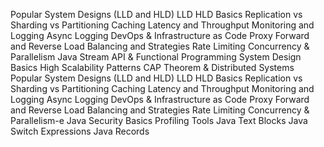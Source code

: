 Popular System Designs (LLD and HLD)
LLD HLD Basics
Replication vs Sharding vs Partitioning
Caching
Latency and Throughput
Monitoring and Logging
Async Logging
DevOps & Infrastructure as Code
Proxy Forward and Reverse
Load Balancing and Strategies
Rate Limiting
Concurrency & Parallelism
Java Stream API & Functional Programming
System Design Basics
High Scalability Patterns
CAP Theorem & Distributed Systems
Popular System Designs (LLD and HLD)
LLD HLD Basics
Replication vs Sharding vs Partitioning
Caching
Latency and Throughput
Monitoring and Logging
Async Logging
DevOps & Infrastructure as Code
Proxy Forward and Reverse
Load Balancing and Strategies
Rate Limiting
Concurrency & Parallelism-e 
Java Security Basics
Profiling Tools
Java Text Blocks
Java Switch Expressions
Java Records
